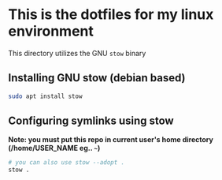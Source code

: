 # This is the dotfiles for my linux environment
This directory utilizes the GNU `stow` binary

## Installing GNU stow (debian based)

```bash
sudo apt install stow
```
## Configuring symlinks using stow
**Note: you must put this repo in current user's home directory (/home/USER_NAME eg.. `~`)**

```bash
# you can also use stow --adopt .  
stow .
```
